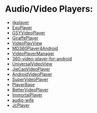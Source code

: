 
Audio/Video Players:
======================

* [ijkplayer](https://github.com/bilibili/ijkplayer)
* [ExoPlayer](https://github.com/google/ExoPlayer)
* [GSYVideoPlayer](https://github.com/CarGuo/GSYVideoPlayer)
* [GiraffePlayer](https://github.com/tcking/GiraffePlayer)
* [VideoPlayView](https://github.com/MarcinMoskala/VideoPlayView)
* [MD360Player4Android](https://github.com/ashqal/MD360Player4Android)
* [VideoPlayerManager](https://github.com/danylovolokh/VideoPlayerManager)
* [360-video-player-for-android](https://github.com/fbsamples/360-video-player-for-android)
* [UniversalVideoView](https://github.com/linsea/UniversalVideoView)
* [JieCaoVideoPlayer](https://github.com/open-android/JieCaoVideoPlayer)
* [AndroidVideoPlayer](https://github.com/xiongwei-git/AndroidVideoPlayer)
* [SuperVideoPlayer](https://github.com/curtis2/SuperVideoPlayer)
* [PlayerBase](https://github.com/jiajunhui/PlayerBase)
* [BetterVideoPlayer](https://github.com/halilozercan/BetterVideoPlayer)
* [ImmortalPlayer](https://github.com/master255/ImmortalPlayer)
* [audio-wife](https://github.com/jaydeepw/audio-wife)
* [JcPlayer](https://github.com/jeancsanchez/JcPlayer)

